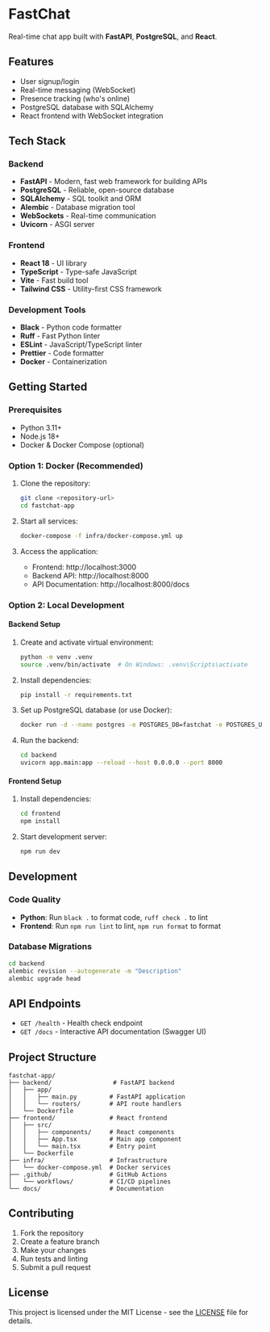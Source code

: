 # FastChat

Real-time chat app built with **FastAPI**, **PostgreSQL**, and **React**.

## Features

- User signup/login
- Real-time messaging (WebSocket)
- Presence tracking (who's online)
- PostgreSQL database with SQLAlchemy
- React frontend with WebSocket integration

## Tech Stack

### Backend

- **FastAPI** - Modern, fast web framework for building APIs
- **PostgreSQL** - Reliable, open-source database
- **SQLAlchemy** - SQL toolkit and ORM
- **Alembic** - Database migration tool
- **WebSockets** - Real-time communication
- **Uvicorn** - ASGI server

### Frontend

- **React 18** - UI library
- **TypeScript** - Type-safe JavaScript
- **Vite** - Fast build tool
- **Tailwind CSS** - Utility-first CSS framework

### Development Tools

- **Black** - Python code formatter
- **Ruff** - Fast Python linter
- **ESLint** - JavaScript/TypeScript linter
- **Prettier** - Code formatter
- **Docker** - Containerization

## Getting Started

### Prerequisites

- Python 3.11+
- Node.js 18+
- Docker & Docker Compose (optional)

### Option 1: Docker (Recommended)

1. Clone the repository:

   ```bash
   git clone <repository-url>
   cd fastchat-app
   ```

2. Start all services:

   ```bash
   docker-compose -f infra/docker-compose.yml up
   ```

3. Access the application:
   - Frontend: http://localhost:3000
   - Backend API: http://localhost:8000
   - API Documentation: http://localhost:8000/docs

### Option 2: Local Development

#### Backend Setup

1. Create and activate virtual environment:

   ```bash
   python -m venv .venv
   source .venv/bin/activate  # On Windows: .venv\Scripts\activate
   ```

2. Install dependencies:

   ```bash
   pip install -r requirements.txt
   ```

3. Set up PostgreSQL database (or use Docker):

   ```bash
   docker run -d --name postgres -e POSTGRES_DB=fastchat -e POSTGRES_USER=fastchat -e POSTGRES_PASSWORD=fastchat -p 5432:5432 postgres:15
   ```

4. Run the backend:
   ```bash
   cd backend
   uvicorn app.main:app --reload --host 0.0.0.0 --port 8000
   ```

#### Frontend Setup

1. Install dependencies:

   ```bash
   cd frontend
   npm install
   ```

2. Start development server:
   ```bash
   npm run dev
   ```

## Development

### Code Quality

- **Python**: Run `black .` to format code, `ruff check .` to lint
- **Frontend**: Run `npm run lint` to lint, `npm run format` to format

### Database Migrations

```bash
cd backend
alembic revision --autogenerate -m "Description"
alembic upgrade head
```

## API Endpoints

- `GET /health` - Health check endpoint
- `GET /docs` - Interactive API documentation (Swagger UI)

## Project Structure

```
fastchat-app/
├── backend/                 # FastAPI backend
│   ├── app/
│   │   ├── main.py         # FastAPI application
│   │   └── routers/        # API route handlers
│   └── Dockerfile
├── frontend/               # React frontend
│   ├── src/
│   │   ├── components/     # React components
│   │   ├── App.tsx         # Main app component
│   │   └── main.tsx        # Entry point
│   └── Dockerfile
├── infra/                  # Infrastructure
│   └── docker-compose.yml  # Docker services
├── .github/                # GitHub Actions
│   └── workflows/          # CI/CD pipelines
└── docs/                   # Documentation
```

## Contributing

1. Fork the repository
2. Create a feature branch
3. Make your changes
4. Run tests and linting
5. Submit a pull request

## License

This project is licensed under the MIT License - see the [LICENSE](LICENSE) file for details.
